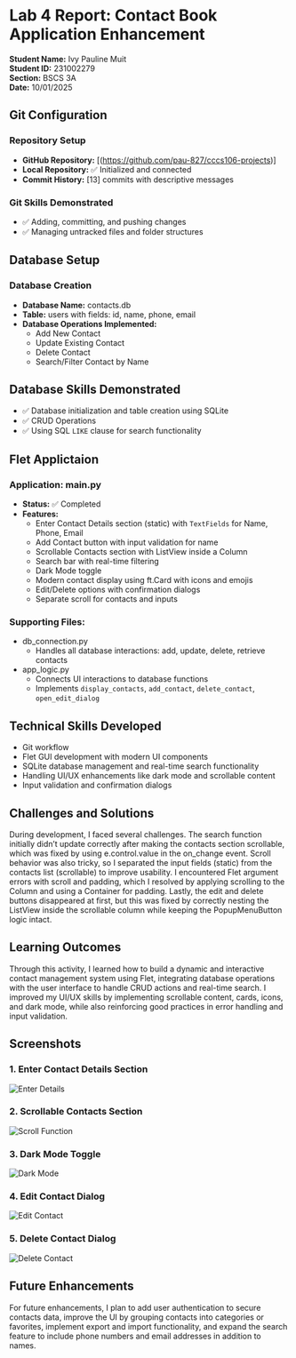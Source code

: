 # Lab 4 Report: Contact Book Application Enhancement

**Student Name:** Ivy Pauline Muit\
**Student ID:** 231002279\
**Section:** BSCS 3A\
**Date:** 10/01/2025

## Git Configuration

### Repository Setup
- **GitHub Repository:** [(https://github.com/pau-827/cccs106-projects)]
- **Local Repository:** ✅ Initialized and connected
- **Commit History:** [13] commits with descriptive messages

### Git Skills Demonstrated
- ✅ Adding, committing, and pushing changes
- ✅ Managing untracked files and folder structures

## Database Setup

### Database Creation
- **Database Name:** contacts.db
- **Table:** users with fields: id, name, phone, email
- **Database Operations Implemented:**
    - Add New Contact
    - Update Existing Contact
    - Delete Contact
    - Search/Filter Contact by Name

## Database Skills Demonstrated
- ✅ Database initialization and table creation using SQLite
- ✅ CRUD Operations
- ✅ Using SQL `LIKE` clause for search functionality

## Flet Applictaion

### Application: main.py
- **Status:** ✅ Completed
- **Features:**
    - Enter Contact Details section (static) with `TextFields` for Name, Phone, Email
    - Add Contact button with input validation for name
    - Scrollable Contacts section with ListView inside a Column
    - Search bar with real-time filtering
    - Dark Mode toggle
    - Modern contact display using ft.Card with icons and emojis
    - Edit/Delete options with confirmation dialogs
    - Separate scroll for contacts and inputs

### Supporting Files:
- db_connection.py
    - Handles all database interactions: add, update, delete, retrieve contacts
- app_logic.py
    - Connects UI interactions to database functions
    - Implements `display_contacts`, `add_contact`, `delete_contact`, `open_edit_dialog`

## Technical Skills Developed
- Git workflow
- Flet GUI development with modern UI components
- SQLite database management and real-time search functionality
- Handling UI/UX enhancements like dark mode and scrollable content
- Input validation and confirmation dialogs

## Challenges and Solutions

During development, I faced several challenges. The search function initially didn’t update correctly after making the contacts section scrollable, which was fixed by using e.control.value in the on_change event. Scroll behavior was also tricky, so I separated the input fields (static) from the contacts list (scrollable) to improve usability. I encountered Flet argument errors with scroll and padding, which I resolved by applying scrolling to the Column and using a Container for padding. Lastly, the edit and delete buttons disappeared at first, but this was fixed by correctly nesting the ListView inside the scrollable column while keeping the PopupMenuButton logic intact.

## Learning Outcomes

Through this activity, I learned how to build a dynamic and interactive contact management system using Flet, integrating database operations with the user interface to handle CRUD actions and real-time search. I improved my UI/UX skills by implementing scrollable content, cards, icons, and dark mode, while also reinforcing good practices in error handling and input validation.

## Screenshots

### 1. Enter Contact Details Section
![Enter Details](lab4_screenshots/Enter_Details.png)

### 2. Scrollable Contacts Section
![Scroll Function](lab4_screenshots/Scroll_Function.png)

### 3. Dark Mode Toggle
![Dark Mode](lab4_screenshots/Dark_Mode.png)

### 4. Edit Contact Dialog
![Edit Contact](lab4_screenshots/Edit_Contact.png)

### 5. Delete Contact Dialog
![Delete Contact](lab4_screenshots/Delete_Contact.png)


## Future Enhancements

For future enhancements, I plan to add user authentication to secure contacts data, improve the UI by grouping contacts into categories or favorites, implement export and import functionality, and expand the search feature to include phone numbers and email addresses in addition to names.